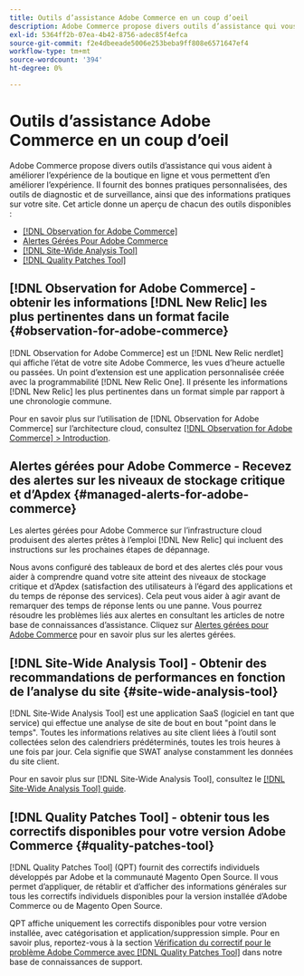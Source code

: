 ```yaml
---
title: Outils d’assistance Adobe Commerce en un coup d’oeil
description: Adobe Commerce propose divers outils d’assistance qui vous aident à améliorer l’expérience de la boutique en ligne et vous permettent d’en améliorer l’expérience.
exl-id: 5364ff2b-07ea-4b42-8756-adec85f4efca
source-git-commit: f2e4dbeeade5006e253beba9ff808e6571647ef4
workflow-type: tm+mt
source-wordcount: '394'
ht-degree: 0%

---
```


# Outils d’assistance Adobe Commerce en un coup d’oeil

Adobe Commerce propose divers outils d’assistance qui vous aident à améliorer l’expérience de la boutique en ligne et vous permettent d’en améliorer l’expérience.
Il fournit des bonnes pratiques personnalisées, des outils de diagnostic et de surveillance, ainsi que des informations pratiques sur votre site.
Cet article donne un aperçu de chacun des outils disponibles :

* [[!DNL Observation for Adobe Commerce]](#observation-for-adobe-commerce)
* [Alertes Gérées Pour Adobe Commerce](#managed-alerts-for-adobe-commerce)
* [[!DNL Site-Wide Analysis Tool]](#site-wide-analysis-tool)
* [[!DNL Quality Patches Tool]](#quality-patches-tool)

## [!DNL Observation for Adobe Commerce] - obtenir les informations [!DNL New Relic] les plus pertinentes dans un format facile {#observation-for-adobe-commerce}

[!DNL Observation for Adobe Commerce] est un [!DNL New Relic nerdlet] qui affiche l’état de votre site Adobe Commerce, les vues d’heure actuelle ou passées. Un point d’extension est une application personnalisée créée avec la programmabilité [!DNL New Relic One]. Il présente les informations [!DNL New Relic] les plus pertinentes dans un format simple par rapport à une chronologie commune.

Pour en savoir plus sur l’utilisation de [!DNL Observation for Adobe Commerce] sur l’architecture cloud, consultez [[!DNL Observation for Adobe Commerce] > Introduction](https://experienceleague.adobe.com/docs/commerce-operations/tools/observation-for-adobe-commerce/intro.html).

## Alertes gérées pour Adobe Commerce - Recevez des alertes sur les niveaux de stockage critique et d’Apdex  {#managed-alerts-for-adobe-commerce}

Les alertes gérées pour Adobe Commerce sur l’infrastructure cloud produisent des alertes prêtes à l’emploi [!DNL New Relic] qui incluent des instructions sur les prochaines étapes de dépannage.

Nous avons configuré des tableaux de bord et des alertes clés pour vous aider à comprendre quand votre site atteint des niveaux de stockage critique et d’Apdex (satisfaction des utilisateurs à l’égard des applications et du temps de réponse des services). Cela peut vous aider à agir avant de remarquer des temps de réponse lents ou une panne. Vous pourrez résoudre les problèmes liés aux alertes en consultant les articles de notre base de connaissances d’assistance. Cliquez sur [Alertes gérées pour Adobe Commerce](/help/support-tools/managed-alerts-for-adobe-commerce/managed-alerts-for-magento-commerce.md) pour en savoir plus sur les alertes gérées.


## [!DNL Site-Wide Analysis Tool] - Obtenir des recommandations de performances en fonction de l’analyse du site {#site-wide-analysis-tool}

[!DNL Site-Wide Analysis Tool] est une application SaaS (logiciel en tant que service) qui effectue une analyse de site de bout en bout &quot;point dans le temps&quot;. Toutes les informations relatives au site client liées à l’outil sont collectées selon des calendriers prédéterminés, toutes les trois heures à une fois par jour. Cela signifie que SWAT analyse constamment les données du site client.

Pour en savoir plus sur [!DNL Site-Wide Analysis Tool], consultez le [[!DNL Site-Wide Analysis Tool] guide](https://experienceleague.adobe.com/docs/commerce-operations/tools/site-wide-analysis-tool/intro.html).

## [!DNL Quality Patches Tool] - obtenir tous les correctifs disponibles pour votre version Adobe Commerce {#quality-patches-tool}

[!DNL Quality Patches Tool] (QPT) fournit des correctifs individuels développés par Adobe et la communauté Magento Open Source. Il vous permet d’appliquer, de rétablir et d’afficher des informations générales sur tous les correctifs individuels disponibles pour la version installée d’Adobe Commerce ou de Magento Open Source.

QPT affiche uniquement les correctifs disponibles pour votre version installée, avec catégorisation et application/suppression simple. Pour en savoir plus, reportez-vous à la section [Vérification du correctif pour le problème Adobe Commerce avec [!DNL Quality Patches Tool]](/help/support-tools/patches-available-in-qpt-tool/check-patch-for-magento-issue-with-magento-quality-patches.md) dans notre base de connaissances de support.
